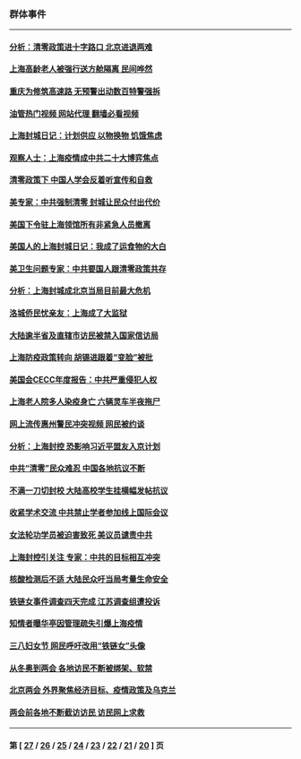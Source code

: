 ### 群体事件
---
#### [分析：清零政策进十字路口 北京进退两难](../../pages/ncid279/n13722760.md?04291245) 
#### [上海高龄老人被强行送方舱隔离 民间哗然](../../pages/ncid279/n13717318.md?04291245) 
#### [重庆为修筑高速路 无预警出动数百特警强拆](../../pages/ncid279/n13716893.md?04291245) 
#### [油管热门视频 网站代理 翻墙必看视频](http://209.222.30.114:81/youtube.html?04291245)
#### [上海封城日记：计划供应 以物换物 饥饿焦虑](../../pages/ncid279/n13715646.md?04291245) 
#### [观察人士：上海疫情成中共二十大博弈焦点](../../pages/ncid279/n13713349.md?04291245) 
#### [清零政策下 中国人学会反着听宣传和自救](../../pages/ncid279/n13711002.md?04291245) 
#### [美专家：中共强制清零 封城让民众付出代价](../../pages/ncid279/n13709482.md?04291245) 
#### [美国下令驻上海领馆所有非紧急人员撤离](../../pages/ncid279/n13709373.md?04291245) 
#### [美国人的上海封城日记：我成了运食物的大白](../../pages/ncid279/n13707573.md?04291245) 
#### [美卫生问题专家：中共要国人跟清零政策共存](../../pages/ncid279/n13705925.md?04291245) 
#### [分析：上海封城成北京当局目前最大危机](../../pages/ncid279/n13702771.md?04291245) 
#### [洛城侨民忧亲友：上海成了大监狱](../../pages/ncid279/n13693937.md?04291245) 
#### [大陆逾半省及直辖市访民被禁入国家信访局](../../pages/ncid279/n13689201.md?04291245) 
#### [上海防疫政策转向 胡锡进跟着“变脸”被批](../../pages/ncid279/n13688098.md?04291245) 
#### [美国会CECC年度报告：中共严重侵犯人权](../../pages/ncid279/n13687784.md?04291245) 
#### [上海老人院多人染疫身亡 六辆灵车半夜拖尸](../../pages/ncid279/n13687060.md?04291245) 
#### [网上流传惠州警民冲突视频 网民被约谈](../../pages/ncid279/n13687562.md?04291245) 
#### [分析：上海封控 恐影响习近平盟友入京计划](../../pages/ncid279/n13686881.md?04291245) 
#### [中共“清零”民众难忍 中国各地抗议不断](../../pages/ncid279/n13685186.md?04291245) 
#### [不满一刀切封校 大陆高校学生挂横幅发帖抗议](../../pages/ncid279/n13683669.md?04291245) 
#### [收紧学术交流 中共禁止学者参加线上国际会议](../../pages/ncid279/n13684255.md?04291245) 
#### [女法轮功学员被迫害致死 美议员谴责中共](../../pages/ncid279/n13682069.md?04291245) 
#### [上海封控引关注 专家：中共的目标相互冲突](../../pages/ncid279/n13679402.md?04291245) 
#### [核酸检测后不适 大陆民众吁当局考量生命安全](../../pages/ncid279/n13674223.md?04291245) 
#### [铁链女事件调查四天完成 江苏调查组遭投诉](../../pages/ncid279/n13673940.md?04291245) 
#### [知情者曝华亭因管理疏失引爆上海疫情](../../pages/ncid279/n13642418.md?04291245) 
#### [三八妇女节 网民呼吁改用“铁链女”头像](../../pages/ncid279/n13629332.md?04291245) 
#### [从冬奥到两会 各地访民不断被绑架、软禁](../../pages/ncid279/n13623432.md?04291245) 
#### [北京两会 外界聚焦经济目标、疫情政策及乌克兰](../../pages/ncid279/n13622785.md?04291245) 
#### [两会前各地不断截访访民 访民网上求救](../../pages/ncid279/n13606281.md?04291245) 

---
#### 第 [ [27](./27.md?04291245) / [26](./26.md?04291245) / [25](./25.md?04291245) / [24](./24.md?04291245) / [23](./23.md?04291245) / [22](./22.md?04291245) / [21](./21.md?04291245) / [20](./20.md?04291245) ] 页
